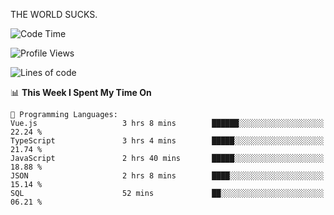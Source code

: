 THE WORLD SUCKS.

<!--START_SECTION:waka-->
![Code Time](http://img.shields.io/badge/Code%20Time-351%20hrs%2020%20mins-blue)

![Profile Views](http://img.shields.io/badge/Profile%20Views-0-blue)

![Lines of code](https://img.shields.io/badge/From%20Hello%20World%20I%27ve%20Written-1.8%20million%20lines%20of%20code-blue)

📊 **This Week I Spent My Time On** 

```text
💬 Programming Languages: 
Vue.js                   3 hrs 8 mins        ██████░░░░░░░░░░░░░░░░░░░   22.24 % 
TypeScript               3 hrs 4 mins        █████░░░░░░░░░░░░░░░░░░░░   21.74 % 
JavaScript               2 hrs 40 mins       █████░░░░░░░░░░░░░░░░░░░░   18.88 % 
JSON                     2 hrs 8 mins        ████░░░░░░░░░░░░░░░░░░░░░   15.14 % 
SQL                      52 mins             ██░░░░░░░░░░░░░░░░░░░░░░░   06.21 % 
```


<!--END_SECTION:waka-->
